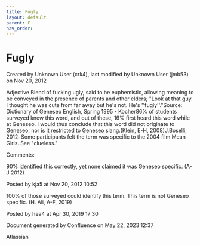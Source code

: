 ```yaml
---
title: Fugly
layout: default
parent: F
nav_order:
---
```


# Fugly

Created by  Unknown User (crk4), last modified by  Unknown User (jmb53) on Nov 20, 2012

Adjective Blend of fucking ugly, said to be euphemistic, allowing meaning to be conveyed in the presence of parents and other elders; &quot;Look at that guy. I thought he was cute from far away but he's not. He's ''fugly''.&quot;Source: Dictionary of Geneseo English, Spring 1995 - Kocher86% of students surveyed knew this word, and out of these, 16% first heard this word while at Geneseo. I would thus conclude that this word did not originate to Geneseo, nor is it restricted to Geneseo slang.(Klein, E-H, 2008)J.Boselli, 2012: Some participants felt the term was specific to the 2004 film Mean Girls. See &quot;clueless.&quot;   

Comments:

90% identified this correctly, yet none claimed it was Geneseo specific. (A-J 2012)

Posted by kja5 at Nov 20, 2012 10:52

100% of those surveyed could identify this term. This term is not Geneseo specific. (H. Ali, A-F, 2019)

Posted by hea4 at Apr 30, 2019 17:30

Document generated by Confluence on May 22, 2023 12:37

Atlassian
